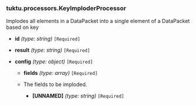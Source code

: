 ### tuktu.processors.KeyImploderProcessor
Implodes all elements in a DataPacket into a single element of a DataPacket based on key

  * **id** *(type: string)* `[Required]`

  * **result** *(type: string)* `[Required]`

  * **config** *(type: object)* `[Required]`

    * **fields** *(type: array)* `[Required]`
    - The fields to be imploded.

      * **[UNNAMED]** *(type: string)* `[Required]`

